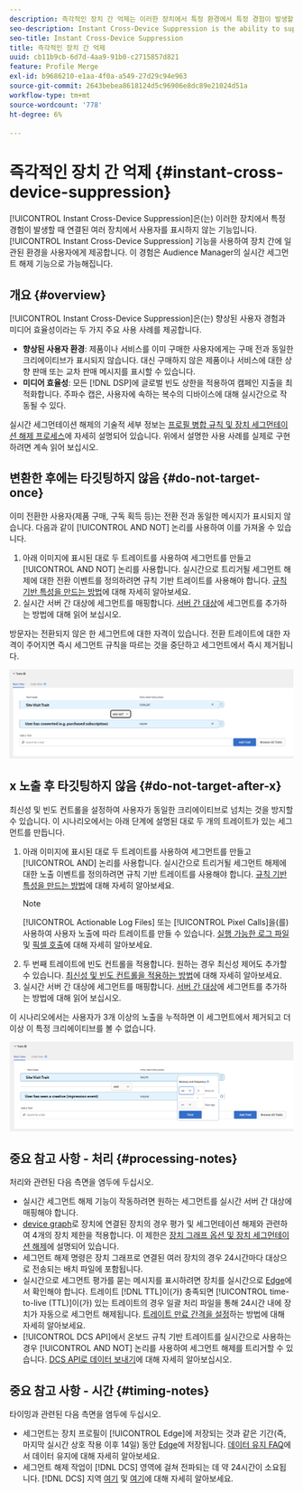 ```yaml
---
description: 즉각적인 장치 간 억제는 이러한 장치에서 특정 환경에서 특정 경험이 발생할 때 연결되어 있는 여러 장치에 있는 사용자를 억제하는 기능입니다. 여러 장치 간에 일관된 경험을 사용자에게 제공하려면 즉각적인 장치 간 억제 기능을 사용하십시오. 이 경험은 Audience Manager의 실시간 세그먼트 해제 기능으로 가능해집니다.
seo-description: Instant Cross-Device Suppression is the ability to suppress users across multiple devices connected to them when a particular experience occurs on any of these devices. Use the Instant Cross-Device Suppression capability to deliver a consistent experience across devices to your users. This experience is made possible by the real-time unsegment capabilities in Audience Manager.
seo-title: Instant Cross-Device Suppression
title: 즉각적인 장치 간 억제
uuid: cb11b9cb-6d7d-4aa9-91b0-c2715857d821
feature: Profile Merge
exl-id: b9686210-e1aa-4f0a-a549-27d29c94e963
source-git-commit: 2643bebea8618124d5c96906e8dc89e21024d51a
workflow-type: tm+mt
source-wordcount: '778'
ht-degree: 6%

---
```


# 즉각적인 장치 간 억제 {#instant-cross-device-suppression}

[!UICONTROL Instant Cross-Device Suppression]은(는) 이러한 장치에서 특정 경험이 발생할 때 연결된 여러 장치에서 사용자를 표시하지 않는 기능입니다. [!UICONTROL Instant Cross-Device Suppression] 기능을 사용하여 장치 간에 일관된 환경을 사용자에게 제공합니다. 이 경험은 Audience Manager의 실시간 세그먼트 해제 기능으로 가능해집니다.

## 개요 {#overview}

[!UICONTROL Instant Cross-Device Suppression]은(는) 향상된 사용자 경험과 미디어 효율성이라는 두 가지 주요 사용 사례를 제공합니다.

* **향상된 사용자 환경**: 제품이나 서비스를 이미 구매한 사용자에게는 구매 전과 동일한 크리에이티브가 표시되지 않습니다. 대신 구매하지 않은 제품이나 서비스에 대한 상향 판매 또는 교차 판매 메시지를 표시할 수 있습니다.
* **미디어 효율성**: 모든 [!DNL DSP]에 글로벌 빈도 상한을 적용하여 캠페인 지출을 최적화합니다. 주파수 캡은, 사용자에 속하는 복수의 디바이스에 대해 실시간으로 작동될 수 있다.

실시간 세그먼테이션 해제의 기술적 세부 정보는 [프로필 병합 규칙 및 장치 세그먼테이션 해제 프로세스](merge-rule-unsegment.md)에 자세히 설명되어 있습니다. 위에서 설명한 사용 사례를 실제로 구현하려면 계속 읽어 보십시오.

## 변환한 후에는 타깃팅하지 않음 {#do-not-target-once}

이미 전환한 사용자(제품 구매, 구독 획득 등)는 전환 전과 동일한 메시지가 표시되지 않습니다. 다음과 같이 [!UICONTROL AND NOT] 논리를 사용하여 이를 가져올 수 있습니다.

1. 아래 이미지에 표시된 대로 두 트레이트를 사용하여 세그먼트를 만들고 [!UICONTROL AND NOT] 논리를 사용합니다. 실시간으로 트리거될 세그먼트 해제에 대한 전환 이벤트를 정의하려면 규칙 기반 트레이트를 사용해야 합니다. [규칙 기반 특성을 만드는 방법](../traits/create-onboarded-rule-based-traits.md)에 대해 자세히 알아보세요.
2. 실시간 서버 간 대상에 세그먼트를 매핑합니다. [서버 간 대상](../destinations/add-edit-segments.md)에 세그먼트를 추가하는 방법에 대해 읽어 보십시오.

방문자는 전환되지 않은 한 세그먼트에 대한 자격이 있습니다. 전환 트레이트에 대한 자격이 주어지면 즉시 세그먼트 규칙을 따르는 것을 중단하고 세그먼트에서 즉시 제거됩니다.

![](assets/and_not_use_case.png)

## x 노출 후 타깃팅하지 않음 {#do-not-target-after-x}

최신성 및 빈도 컨트롤을 설정하여 사용자가 동일한 크리에이티브로 넘치는 것을 방지할 수 있습니다. 이 시나리오에서는 아래 단계에 설명된 대로 두 개의 트레이트가 있는 세그먼트를 만듭니다.

1. 아래 이미지에 표시된 대로 두 트레이트를 사용하여 세그먼트를 만들고 [!UICONTROL AND] 논리를 사용합니다. 실시간으로 트리거될 세그먼트 해제에 대한 노출 이벤트를 정의하려면 규칙 기반 트레이트를 사용해야 합니다. [규칙 기반 특성을 만드는 방법](../traits/create-onboarded-rule-based-traits.md)에 대해 자세히 알아보세요.
   >[!NOTE]
   >
   >[!UICONTROL Actionable Log Files] 또는 [!UICONTROL Pixel Calls]을(를) 사용하여 사용자 노출에 따라 트레이트를 만들 수 있습니다. [실행 가능한 로그 파일](../../integration/media-data-integration/actionable-log-files.md) 및 [픽셀 호출](../../integration/media-data-integration/impression-data-pixels.md)에 대해 자세히 알아보세요.
2. 두 번째 트레이트에 빈도 컨트롤을 적용합니다. 원하는 경우 최신성 제어도 추가할 수 있습니다. [최신성 및 빈도 컨트롤을 적용하는 방법](../segments/recency-and-frequency.md)에 대해 자세히 알아보세요.
3. 실시간 서버 간 대상에 세그먼트를 매핑합니다. [서버 간 대상](../destinations/add-edit-segments.md)에 세그먼트를 추가하는 방법에 대해 읽어 보십시오.

이 시나리오에서는 사용자가 3개 이상의 노출을 누적하면 이 세그먼트에서 제거되고 더 이상 이 특정 크리에이티브를 볼 수 없습니다.

![](assets/impressions_use_case.png)

## 중요 참고 사항 - 처리 {#processing-notes}

처리와 관련된 다음 측면을 염두에 두십시오.

* 실시간 세그먼트 해제 기능이 작동하려면 원하는 세그먼트를 실시간 서버 간 대상에 매핑해야 합니다.
* [device graph](profile-link-use-case.md#recommendations)로 장치에 연결된 장치의 경우 평가 및 세그먼테이션 해제와 관련하여 4개의 장치 제한을 적용합니다. 이 제한은 [장치 그래프 옵션 및 장치 세그먼테이션 해제](merge-rule-unsegment.md#device-graph-options-unsegmentation)에 설명되어 있습니다&#x200B;.
* 세그먼트 해제 명령은 장치 그래프로 연결된 여러 장치의 경우 24시간마다 대상으로 전송되는 배치 파일에 포함됩니다.
* 실시간으로 세그먼트 평가를 묻는 메시지를 표시하려면 장치를 실시간으로 [Edge](../../reference/system-components/components-edge.md)에서 확인해야 합니다. 트레이트 [!DNL TTL]이(가) 충족되면 [!UICONTROL time-to-live (TTL)]이(가) 있는 트레이트의 경우 일괄 처리 파일을 통해 24시간 내에 장치가 자동으로 세그먼트 해제됩니다&#x200B;. [트레이트 만료 간격을 설정](../traits/create-onboarded-rule-based-traits.md#set-expiration-interval)하는 방법에 대해 자세히 알아보세요.
* [!UICONTROL DCS API]에서 온보드 규칙 기반 트레이트를 실시간으로 사용하는 경우 [!UICONTROL AND NOT] 논리를 사용하여 세그먼트 해제를 트리거할 수 있습니다. [DCS API로 데이터 보내기](../../api/dcs-intro/dcs-event-calls/dcs-url-send.md)에 대해 자세히 알아보십시오&#x200B;.

## 중요 참고 사항 - 시간 {#timing-notes}

타이밍과 관련된 다음 측면을 염두에 두십시오.

* 세그먼트는 장치 프로필이 [!UICONTROL Edge]에 저장되는 것과 같은 기간(즉, 마지막 실시간 상호 작용 이후 14일) 동안 [Edge](../../reference/system-components/components-edge.md)에 저장됩니다. [데이터 유지 FAQ](../../faq/faq-privacy.md#data-retention-faq)에서 데이터 유지에 대해 자세히 알아보세요.
* 세그먼트 해제 작업이 [!DNL DCS] 영역에 걸쳐 전파되는 데 약 24시간이 소요됩니다. [!DNL DCS] 지역 [여기](../../reference/system-components/components-data-collection.md) 및 [여기](../../api/dcs-intro/dcs-api-reference/dcs-regions.md)에 대해 자세히 알아보세요.
